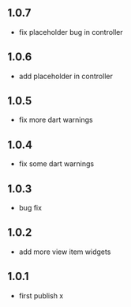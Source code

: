 ## 1.0.7

* fix placeholder bug in controller

## 1.0.6

* add placeholder in controller

## 1.0.5

* fix more dart warnings

## 1.0.4

* fix some dart warnings 

## 1.0.3

* bug fix

## 1.0.2

* add more view item widgets

## 1.0.1

* first publish
x
